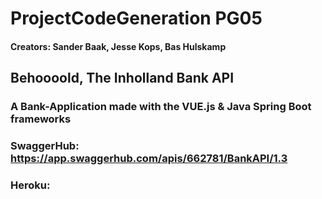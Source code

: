 # ProjectCodeGeneration PG05
#### Creators: Sander Baak, Jesse Kops, Bas Hulskamp

## Behoooold, The Inholland Bank API

### A Bank-Application made with the VUE.js & Java Spring Boot frameworks

### SwaggerHub: https://app.swaggerhub.com/apis/662781/BankAPI/1.3
### Heroku: 

